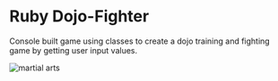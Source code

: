 # Ruby Dojo-Fighter

Console built game using classes to create a dojo training and fighting game by getting user input values.

![martial arts](https://i.etsystatic.com/10692289/r/il/43b689/1592348275/il_1588xN.1592348275_hv34.jpg)